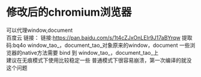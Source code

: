 # 修改后的chromium浏览器
可以代理window,document  
百度云 链接：
链接:https://pan.baidu.com/s/1t4cZJxOnLEIr9J17aBYrqw 
提取码:bq4o
window_tao_，document_tao_对象原来的window，document 
一些浏览器的native方法需要 bind 到 window_tao_，document_tao_上  
建议在无痕模式下使用比较稳定一些 普通模式下很容易崩溃，第一次编译的就没这个问题
